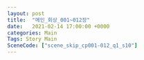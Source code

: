 ```yaml
---
layout: post
title:  "메인_회상_001~012장"
date:   2021-02-14 17:00:00 +0000
categories: Main
Tags: Story Main
SceneCode: ["scene_skip_cp001-012_q1_s10"]
---
```

